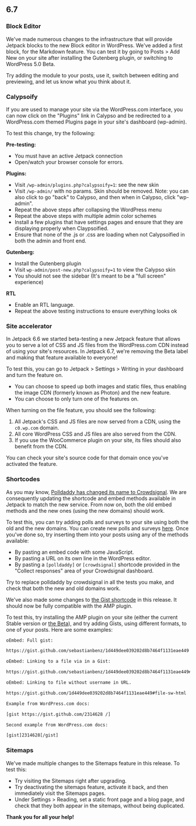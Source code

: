 ## 6.7

### Block Editor

We've made numerous changes to the infrastructure that will provide Jetpack blocks to the new Block editor in WordPress. We've added a first block, for the Markdown feature. You can test it by going to Posts > Add New on your site after installing the Gutenberg plugin, or switching to WordPress 5.0 Beta.

Try adding the module to your posts, use it, switch between editing and previewing, and let us know what you think about it.

### Calypsoify

If you are used to manage your site via the WordPress.com interface, you can now click on the "Plugins" link in Calypso and be redirected to a WordPress.com themed Plugins page in your site's dashboard (wp-admin).

To test this change, try the following:

**Pre-testing:**

- You must have an active Jetpack connection
- Open/watch your browser console for errors.

**Plugins:**

- Visit `/wp-admin/plugins.php?calypsoify=1`: see the new skin
- Visit `/wp-admin/` with no params. Skin should be removed. Note: you can also click to go "back" to Calypso, and then when in Calypso, click "wp-admin".
- Repeat the above steps after collapsing the WordPress menu
- Repeat the above steps with multiple admin color schemes
- Install a few plugins that have settings pages and ensure that they are displaying properly when Claypsoified.
- Ensure that none of the .js or .css are loading when not Calypsoified in both the admin and front end.

**Gutenberg:**

- Install the Gutenberg plugin
- Visit `wp-admin/post-new.php?calypsoify=1` to view the Calypso skin
- You should not see the sidebar (It's meant to be a "full screen" experience)

**RTL**

- Enable an RTL language.
- Repeat the above testing instructions to ensure everything looks ok

### Site accelerator

In Jetpack 6.6 we started beta-testing a new Jetpack feature that allows you to serve a lot of CSS and JS files from the WordPress.com CDN instead of using your site's resources. In Jetpack 6.7, we're removing the Beta label and making that feature available to everyone!

To test this, you can go to Jetpack > Settings > Writing in your dashboard and turn the feature on.

- You can choose to speed up both images and static files, thus enabling the image CDN (formerly known as Photon) and the new feature.
- You can choose to only turn one of the features on.

When turning on the file feature, you should see the following:

1. All Jetpack's CSS and JS files are now served from a CDN, using the `c0.wp.com` domain.
2. All core WordPress CSS and JS files are also served from the CDN.
3. If you use the WooCommerce plugin on your site, its files should also benefit from the CDN.

You can check your site's source code for that domain once you've activated the feature.

### Shortcodes

As you may know, [Polldaddy has changed its name to Crowdsignal](https://crowdsignal.com/2018/10/18/introducing-crowdsignal/). We are consequently updating the shortcode and embed methods available in Jetpack to match the new service. From now on, both the old embed methods and the new ones (using the new domains) should work.

To test this, you can try adding polls and surveys to your site using both the old and the new domains. You can create new polls and surveys [here](https://polldaddy.com/dashboard/). Once you've done so, try inserting them into your posts using any of the methods available:
- By pasting an embed code with some JavaScript.
- By pasting a URL on its own line in the WordPress editor.
- By pasting a `[polldaddy]` or `[crowdsignal]` shortcode provided in the "Collect responses" area of your Crowdsignal dashboard.

Try to replace polldaddy by crowdsignal in all the tests you make, and check that both the new and old domains work.

We've also made some changes to [the Gist shortcode](https://en.support.wordpress.com/gist/) in this release. It should now be fully compatible with the AMP plugin.

To test this, try installing the AMP plugin on your site (either the current Stable version or [the Beta](https://github.com/Automattic/amp-wp/releases/tag/1.0-RC1-built)), and try adding Gists, using different formats, to one of your posts. Here are some examples:

```html
oEmbed: Full gist:

https://gist.github.com/sebastianbenz/1d449dee039202d8b7464f1131eae449

oEmbed: Linking to a file via in a Gist:

https://gist.github.com/sebastianbenz/1d449dee039202d8b7464f1131eae449#file-sw-html

oEmbed: Linking to file without username in URL.

https://gist.github.com/1d449dee039202d8b7464f1131eae449#file-sw-html

Example from WordPress.com docs:

[gist https://gist.github.com/2314628 /]

Second example from WordPress.com docs:

[gist]2314628[/gist]
```

### Sitemaps

We've made multiple changes to the Sitemaps feature in this release. To test this:

- Try visiting the Sitemaps right after upgrading.
- Try deactivating the sitemaps feature, activate it back, and then immediately visit the Sitemaps pages.
- Under Settings > Reading, set a static front page and a blog page, and check that they both appear in the sitemaps, without being duplicated.

**Thank you for all your help!**
